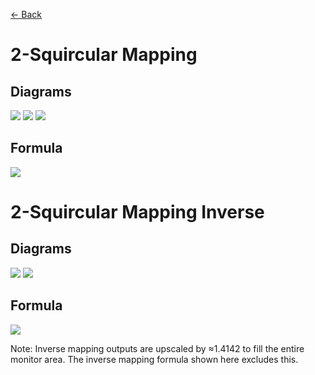 [<- Back](https://github.com/Kuuuube/Circular_Area/blob/main/wiki/mappings_index.md#mappings-index)

# 2-Squircular Mapping

## Diagrams
![](https://raw.githubusercontent.com/Kuuuube/Circular_Area/main/wiki/images/mappings/square_2_squircular_mapping_circle_grid_thick_checkerboard.png)
![](https://raw.githubusercontent.com/Kuuuube/Circular_Area/main/wiki/images/mappings/square_2_squircular_mapping_square_grid_thick_checkerboard.png)
![](https://raw.githubusercontent.com/Kuuuube/Circular_Area/main/wiki/images/mappings/square_2_squircular_mapping_dot_grid_circle_rgb_gradient_circle.png)

## Formula
![](https://raw.githubusercontent.com/Kuuuube/Circular_Area/main/wiki/images/formulas/2_squircular_mapping_formula.png)




# 2-Squircular Mapping Inverse

## Diagrams
![](https://raw.githubusercontent.com/Kuuuube/Circular_Area/main/wiki/images/mappings/circle_2_squircular_mapping_square_grid_circle_thick_checkerboard.png)
![](https://raw.githubusercontent.com/Kuuuube/Circular_Area/main/wiki/images/mappings/circle_2_squircular_mapping_dot_grid_square_rgb_gradient.png)

## Formula
![](https://raw.githubusercontent.com/Kuuuube/Circular_Area/main/wiki/images/formulas/2_squircular_mapping_inverse_formula.png)

Note: Inverse mapping outputs are upscaled by ≈1.4142 to fill the entire monitor area. The inverse mapping formula shown here excludes this.